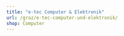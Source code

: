 ```yaml
---
title: "e-tec Computer & Elektronik"
url: /graz/e-tec-computer-und-elektronik/
shop: Computer
---
```

